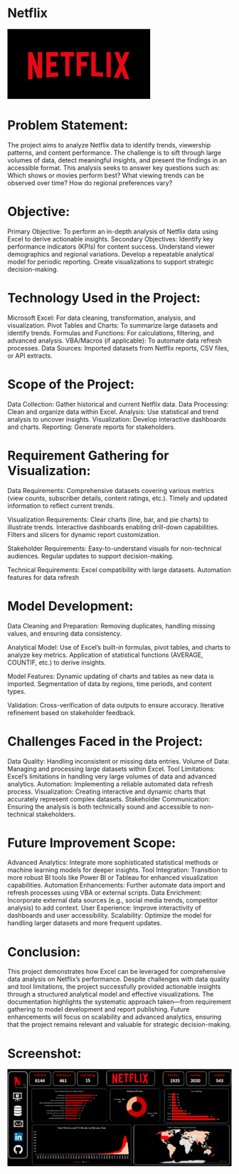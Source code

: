 # Netflix

![intro](https://github.com/Abhishekshaw2002/Netflix/blob/d763cabdde2f459625d8a49cfb7aca2765cae5ec/Img%20Used/Netflix.png)

# Problem Statement:
The project aims to analyze Netflix data to identify trends, viewership patterns, and content performance. The challenge is to sift through large volumes of data, detect meaningful insights, and present the findings in an accessible format. This analysis seeks to answer key questions such as: Which shows or movies perform best? What viewing trends can be observed over time? How do regional preferences vary?

# Objective:
Primary Objective: To perform an in-depth analysis of Netflix data using Excel to derive actionable insights.
Secondary Objectives:
Identify key performance indicators (KPIs) for content success.
Understand viewer demographics and regional variations.
Develop a repeatable analytical model for periodic reporting.
Create visualizations to support strategic decision-making.

# Technology Used in the Project:
Microsoft Excel: For data cleaning, transformation, analysis, and visualization.
Pivot Tables and Charts: To summarize large datasets and identify trends.
Formulas and Functions: For calculations, filtering, and advanced analysis.
VBA/Macros (if applicable): To automate data refresh processes.
Data Sources: Imported datasets from Netflix reports, CSV files, or API extracts.

# Scope of the Project:
Data Collection: Gather historical and current Netflix data.
Data Processing: Clean and organize data within Excel.
Analysis: Use statistical and trend analysis to uncover insights.
Visualization: Develop interactive dashboards and charts.
Reporting: Generate reports for stakeholders.

# Requirement Gathering for Visualization:
Data Requirements:
Comprehensive datasets covering various metrics (view counts, subscriber details, content ratings, etc.).
Timely and updated information to reflect current trends.

Visualization Requirements:
Clear charts (line, bar, and pie charts) to illustrate trends.
Interactive dashboards enabling drill-down capabilities.
Filters and slicers for dynamic report customization.

Stakeholder Requirements:
Easy-to-understand visuals for non-technical audiences.
Regular updates to support decision-making.

Technical Requirements:
Excel compatibility with large datasets.
Automation features for data refresh


# Model Development:
Data Cleaning and Preparation:
Removing duplicates, handling missing values, and ensuring data consistency.

Analytical Model:
Use of Excel’s built-in formulas, pivot tables, and charts to analyze key metrics.
Application of statistical functions (AVERAGE, COUNTIF, etc.) to derive insights.

Model Features:
Dynamic updating of charts and tables as new data is imported.
Segmentation of data by regions, time periods, and content types.

Validation:
Cross-verification of data outputs to ensure accuracy.
Iterative refinement based on stakeholder feedback.


# Challenges Faced in the Project:
Data Quality: Handling inconsistent or missing data entries.
Volume of Data: Managing and processing large datasets within Excel.
Tool Limitations: Excel’s limitations in handling very large volumes of data and advanced analytics.
Automation: Implementing a reliable automated data refresh process.
Visualization: Creating interactive and dynamic charts that accurately represent complex datasets.
Stakeholder Communication: Ensuring the analysis is both technically sound and accessible to non-technical stakeholders.

 # Future Improvement Scope:
Advanced Analytics: Integrate more sophisticated statistical methods or machine learning models for deeper insights.
Tool Integration: Transition to more robust BI tools like Power BI or Tableau for enhanced visualization capabilities.
Automation Enhancements: Further automate data import and refresh processes using VBA or external scripts.
Data Enrichment: Incorporate external data sources (e.g., social media trends, competitor analysis) to add context.
User Experience: Improve interactivity of dashboards and user accessibility.
Scalability: Optimize the model for handling larger datasets and more frequent updates.

 # Conclusion:
This project demonstrates how Excel can be leveraged for comprehensive data analysis on Netflix’s performance. Despite challenges with data quality and tool limitations, the project successfully provided actionable insights through a structured analytical model and effective visualizations. The documentation highlights the systematic approach taken—from requirement gathering to model development and report publishing. Future enhancements will focus on scalability and advanced analytics, ensuring that the project remains relevant and valuable for strategic decision-making.

# Screenshot:
![intro](https://github.com/Abhishekshaw2002/Netflix/blob/d763cabdde2f459625d8a49cfb7aca2765cae5ec/Img%20Used/Screenshot%202025-04-08%20002139.png)




